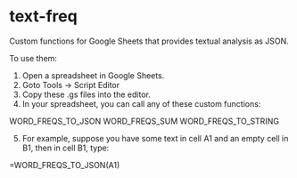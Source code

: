 # text-freq
Custom functions for Google Sheets that provides textual analysis as JSON.

To use them: 

1) Open a spreadsheet in Google Sheets.
2) Goto Tools -> Script Editor
3) Copy these .gs files into the editor.
4) In your spreadsheet, you can call any of these custom functions:

WORD_FREQS_TO_JSON
WORD_FREQS_SUM
WORD_FREQS_TO_STRING

5) For example, suppose you have some text in cell A1 and an empty cell in B1, then
in cell B1, type:

=WORD_FREQS_TO_JSON(A1)



